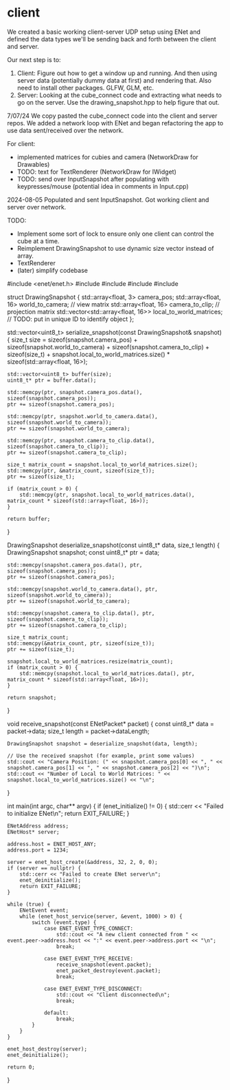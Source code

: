 # client

We created a basic working client-server UDP setup using ENet and defined the 
data types we'll be sending back and forth between the client and server.

Our next step is to:
1. Client: Figure out how to get a window up and running. And then using server
           data (potentially dummy data at first) and rendering that. Also
           need to install other packages. GLFW, GLM, etc.
2. Server: Looking at the cube_connect code and extracting what needs to go on
           the server. Use the drawing_snapshot.hpp to help figure that out.


7/07/24
We copy pasted the cube_connect code into the client and server repos. We added
a network loop with ENet and began refactoring the app to use data sent/received
over the network.

For client:
* implemented matrices for cubies and camera (NetworkDraw for Drawables)
* TODO: text for TextRenderer (NetworkDraw for IWidget)
* TODO: send over InputSnapshot after populating with keypresses/mouse (potential idea
  in comments in Input.cpp)

2024-08-05
Populated and sent InputSnapshot. Got working client and server over network.

TODO:
* Implement some sort of lock to ensure only one client can control the cube at a time.
* Reimplement DrawingSnapshot to use dynamic size vector instead of array.
* TextRenderer
* (later) simplify codebase






#include <enet/enet.h>
#include <iostream>
#include <vector>
#include <array>
#include <cstring>

struct DrawingSnapshot {
    std::array<float, 3> camera_pos;
    std::array<float, 16> world_to_camera; // view matrix
    std::array<float, 16> camera_to_clip;  // projection matrix
    std::vector<std::array<float, 16>> local_to_world_matrices; // TODO: put in unique ID to identify object
};

std::vector<uint8_t> serialize_snapshot(const DrawingSnapshot& snapshot) {
    size_t size = sizeof(snapshot.camera_pos) + sizeof(snapshot.world_to_camera) + sizeof(snapshot.camera_to_clip) +
                  sizeof(size_t) + snapshot.local_to_world_matrices.size() * sizeof(std::array<float, 16>);

    std::vector<uint8_t> buffer(size);
    uint8_t* ptr = buffer.data();

    std::memcpy(ptr, snapshot.camera_pos.data(), sizeof(snapshot.camera_pos));
    ptr += sizeof(snapshot.camera_pos);

    std::memcpy(ptr, snapshot.world_to_camera.data(), sizeof(snapshot.world_to_camera));
    ptr += sizeof(snapshot.world_to_camera);

    std::memcpy(ptr, snapshot.camera_to_clip.data(), sizeof(snapshot.camera_to_clip));
    ptr += sizeof(snapshot.camera_to_clip);

    size_t matrix_count = snapshot.local_to_world_matrices.size();
    std::memcpy(ptr, &matrix_count, sizeof(size_t));
    ptr += sizeof(size_t);

    if (matrix_count > 0) {
        std::memcpy(ptr, snapshot.local_to_world_matrices.data(), matrix_count * sizeof(std::array<float, 16>));
    }

    return buffer;
}

DrawingSnapshot deserialize_snapshot(const uint8_t* data, size_t length) {
    DrawingSnapshot snapshot;
    const uint8_t* ptr = data;

    std::memcpy(snapshot.camera_pos.data(), ptr, sizeof(snapshot.camera_pos));
    ptr += sizeof(snapshot.camera_pos);

    std::memcpy(snapshot.world_to_camera.data(), ptr, sizeof(snapshot.world_to_camera));
    ptr += sizeof(snapshot.world_to_camera);

    std::memcpy(snapshot.camera_to_clip.data(), ptr, sizeof(snapshot.camera_to_clip));
    ptr += sizeof(snapshot.camera_to_clip);

    size_t matrix_count;
    std::memcpy(&matrix_count, ptr, sizeof(size_t));
    ptr += sizeof(size_t);

    snapshot.local_to_world_matrices.resize(matrix_count);
    if (matrix_count > 0) {
        std::memcpy(snapshot.local_to_world_matrices.data(), ptr, matrix_count * sizeof(std::array<float, 16>));
    }

    return snapshot;
}

void receive_snapshot(const ENetPacket* packet) {
    const uint8_t* data = packet->data;
    size_t length = packet->dataLength;

    DrawingSnapshot snapshot = deserialize_snapshot(data, length);

    // Use the received snapshot (for example, print some values)
    std::cout << "Camera Position: (" << snapshot.camera_pos[0] << ", " << snapshot.camera_pos[1] << ", " << snapshot.camera_pos[2] << ")\n";
    std::cout << "Number of Local to World Matrices: " << snapshot.local_to_world_matrices.size() << "\n";
}

int main(int argc, char** argv) {
    if (enet_initialize() != 0) {
        std::cerr << "Failed to initialize ENet\n";
        return EXIT_FAILURE;
    }

    ENetAddress address;
    ENetHost* server;

    address.host = ENET_HOST_ANY;
    address.port = 1234;

    server = enet_host_create(&address, 32, 2, 0, 0);
    if (server == nullptr) {
        std::cerr << "Failed to create ENet server\n";
        enet_deinitialize();
        return EXIT_FAILURE;
    }

    while (true) {
        ENetEvent event;
        while (enet_host_service(server, &event, 1000) > 0) {
            switch (event.type) {
                case ENET_EVENT_TYPE_CONNECT:
                    std::cout << "A new client connected from " << event.peer->address.host << ":" << event.peer->address.port << "\n";
                    break;

                case ENET_EVENT_TYPE_RECEIVE:
                    receive_snapshot(event.packet);
                    enet_packet_destroy(event.packet);
                    break;

                case ENET_EVENT_TYPE_DISCONNECT:
                    std::cout << "Client disconnected\n";
                    break;

                default:
                    break;
            }
        }
    }

    enet_host_destroy(server);
    enet_deinitialize();

    return 0;
}

